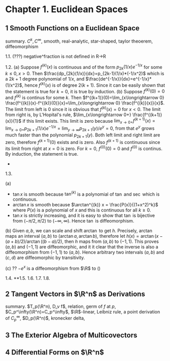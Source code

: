 # Chapter 1. Euclidean Spaces
## 1 Smooth Functions on a Euclidean Space

summary.
$C^k, C^\infty$, smooth, real-analytic, star-shaped, taylor theoerem, diffeomorphism

1.1. (???) negative^fraction is not defined in R->R

 <!-- $g(x)=\frac{3}{4}x^\frac{4}{3}, $ -->


1.2.
(a) Suppose $f^{(k)}(x)$ is continuous and of the form $p_{2k}(1/x)e^{-1/x}$ for some $k\le 0, x>0$. Then $\frac{dp_{2k}(1/x)}{dx}=p_{2k-1}(1/x)*(-1/x^2)$ which is a $2k+1$ degree polynomial of $1/x$, and $\frac{de^{-1/x}}{dx}=e^{-1/x}*(1/x^2)$, hence $f^{(k)}(x)$ is of degree $2(k+1)$. Since it can be easily shown that the statement is true for $k=0$, it is true by induction.
(b) Suppose $f^{(k)}(0)=0$ and $f^{(k)}$ is continus for some $k$. Then $f^{(k+1)}(0)=\lim_{x\longrightarrow 0} \frac{f^{(k)}(x)-f^{(k)}(0)}{x}=\lim_{x\longrightarrow 0} \frac{f^{(k)}(x)}{x}$. The limit from left is $0$ since it is obvious that $f^{(k)}(x)=0$ for $x<0$. The limit from right is, by L'Hopital's rule, $\lim_{x\longrightarrow 0+} \frac{f^{(k+1)}(x)}{1}$ if this limit exists. This limit is zero because $\lim_{x\longrightarrow 0+} f^{(k+1)}(x)=\lim_{x\longrightarrow 0+} p_{2k+1}(1/x) e^{-1/x}=\lim_{y\longrightarrow \infty} p_{2k+1}(y)/e^y=0$, from that $e^y$ grows much faster than the polynomial $p_{2k+1}(y)$. Both left limit and right limit are zero, therefore $f^{(k+1)}(0)$ exists and is zero. Also $f^{(k+1)}$ is continuous since its limit from right at $x=0$ is zero. For $k=0$, $f^{(0)}(0)=0$ and $f^{(0)}$ is continus. By induction, the statement is true.

-

1.3.

(a)
- $\tan x$ is smooth because $\tan^{(k)}$ is a polynomial of $\tan$ and $\sec$ which is continuous.
- $\arctan x$ is smooth because $\arctan^{(k)} x = \frac{P(x)}{(1+x^2)^k}$ where $P(x)$ is a polynomial of $x$ and this is continuous for all $k\ge 0$.
- $\tan x$ is strictly increasing, and it is easy to show that $\tan$ is bijective from $(-\pi/2,\pi/2)$ to $(-\infty,\infty)$.
Hence $\tan$ is diffeomorphism.

(b) Given $a,b$, we can scale and shift $\arctan$ to get $h$. Precisely, $\arctan$ maps an interval $(a,b)$ to $(\arctan a, \arctan b)$, therefore let $h(x)=\arctan(x-(a+b)/2)/\arctan ((b-a)/2)$, then $h$ maps from $(a,b)$ to $(-1,1)$. This proves $(a,b)$ and $(-1,1)$ are diffeomorphic, and it it clear that the inverse is also a diffeomorphism from $(-1,1)$ to $(a,b)$. Hence arbitrary two intervals $(a,b)$ and $(c,d)$ are diffeomorphic by transitivity.

(c) ??
$-e^x$ is a diffeomorphism from $\R$ to $()$

1.4.
**1.5.
1.6.
1.7.
1.8.

## 2 Tangent Vectors in $\R^n$ as Derivations

summary. $T_p(\R^n), D_v f$, relation, germ of $f$ at $p$, $C_p^\infty(\R^n)=C_p^\infty$, $\R$-linear, Leibniz rule, a point derivation of $C_p^\infty$, $D_p(\R^n)$, kronecker delta,

## 3 The Exterior Algebra of Multicovectors
## 4 Differential Forms on $\R^n$
